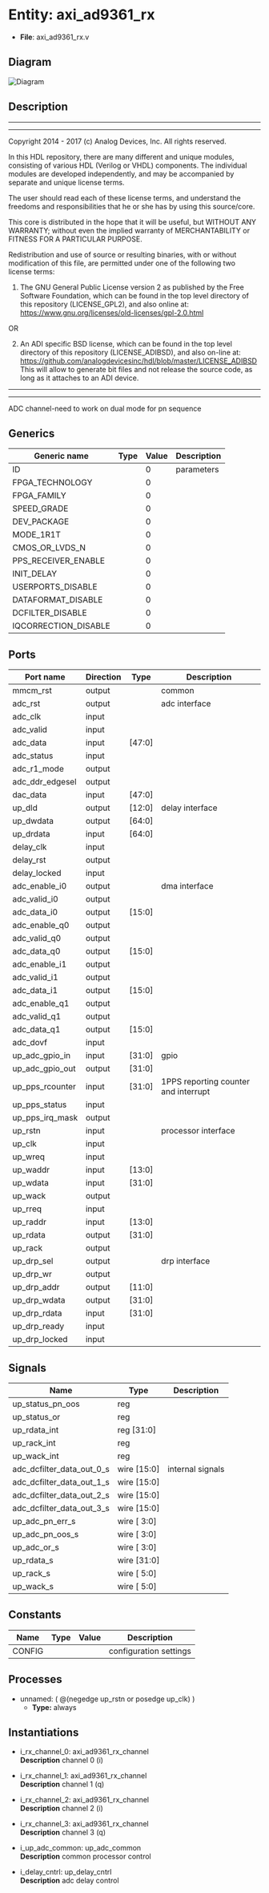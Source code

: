 # Entity: axi_ad9361_rx

- **File**: axi_ad9361_rx.v
## Diagram

![Diagram](axi_ad9361_rx.svg "Diagram")
## Description

 ***************************************************************************
 ***************************************************************************
 Copyright 2014 - 2017 (c) Analog Devices, Inc. All rights reserved.

 In this HDL repository, there are many different and unique modules, consisting
 of various HDL (Verilog or VHDL) components. The individual modules are
 developed independently, and may be accompanied by separate and unique license
 terms.

 The user should read each of these license terms, and understand the
 freedoms and responsibilities that he or she has by using this source/core.

 This core is distributed in the hope that it will be useful, but WITHOUT ANY
 WARRANTY; without even the implied warranty of MERCHANTABILITY or FITNESS FOR
 A PARTICULAR PURPOSE.

 Redistribution and use of source or resulting binaries, with or without modification
 of this file, are permitted under one of the following two license terms:

   1. The GNU General Public License version 2 as published by the
      Free Software Foundation, which can be found in the top level directory
      of this repository (LICENSE_GPL2), and also online at:
      <https://www.gnu.org/licenses/old-licenses/gpl-2.0.html>

 OR

   2. An ADI specific BSD license, which can be found in the top level directory
      of this repository (LICENSE_ADIBSD), and also on-line at:
      https://github.com/analogdevicesinc/hdl/blob/master/LICENSE_ADIBSD
      This will allow to generate bit files and not release the source code,
      as long as it attaches to an ADI device.

 ***************************************************************************
 ***************************************************************************
 ADC channel-need to work on dual mode for pn sequence

## Generics

| Generic name         | Type | Value | Description  |
| -------------------- | ---- | ----- | ------------ |
| ID                   |      | 0     |  parameters  |
| FPGA_TECHNOLOGY      |      | 0     |              |
| FPGA_FAMILY          |      | 0     |              |
| SPEED_GRADE          |      | 0     |              |
| DEV_PACKAGE          |      | 0     |              |
| MODE_1R1T            |      | 0     |              |
| CMOS_OR_LVDS_N       |      | 0     |              |
| PPS_RECEIVER_ENABLE  |      | 0     |              |
| INIT_DELAY           |      | 0     |              |
| USERPORTS_DISABLE    |      | 0     |              |
| DATAFORMAT_DISABLE   |      | 0     |              |
| DCFILTER_DISABLE     |      | 0     |              |
| IQCORRECTION_DISABLE |      | 0     |              |
## Ports

| Port name       | Direction | Type   | Description                           |
| --------------- | --------- | ------ | ------------------------------------- |
| mmcm_rst        | output    |        |  common                               |
| adc_rst         | output    |        |  adc interface                        |
| adc_clk         | input     |        |                                       |
| adc_valid       | input     |        |                                       |
| adc_data        | input     | [47:0] |                                       |
| adc_status      | input     |        |                                       |
| adc_r1_mode     | output    |        |                                       |
| adc_ddr_edgesel | output    |        |                                       |
| dac_data        | input     | [47:0] |                                       |
| up_dld          | output    | [12:0] |  delay interface                      |
| up_dwdata       | output    | [64:0] |                                       |
| up_drdata       | input     | [64:0] |                                       |
| delay_clk       | input     |        |                                       |
| delay_rst       | output    |        |                                       |
| delay_locked    | input     |        |                                       |
| adc_enable_i0   | output    |        |  dma interface                        |
| adc_valid_i0    | output    |        |                                       |
| adc_data_i0     | output    | [15:0] |                                       |
| adc_enable_q0   | output    |        |                                       |
| adc_valid_q0    | output    |        |                                       |
| adc_data_q0     | output    | [15:0] |                                       |
| adc_enable_i1   | output    |        |                                       |
| adc_valid_i1    | output    |        |                                       |
| adc_data_i1     | output    | [15:0] |                                       |
| adc_enable_q1   | output    |        |                                       |
| adc_valid_q1    | output    |        |                                       |
| adc_data_q1     | output    | [15:0] |                                       |
| adc_dovf        | input     |        |                                       |
| up_adc_gpio_in  | input     | [31:0] |  gpio                                 |
| up_adc_gpio_out | output    | [31:0] |                                       |
| up_pps_rcounter | input     | [31:0] |  1PPS reporting counter and interrupt |
| up_pps_status   | input     |        |                                       |
| up_pps_irq_mask | output    |        |                                       |
| up_rstn         | input     |        |  processor interface                  |
| up_clk          | input     |        |                                       |
| up_wreq         | input     |        |                                       |
| up_waddr        | input     | [13:0] |                                       |
| up_wdata        | input     | [31:0] |                                       |
| up_wack         | output    |        |                                       |
| up_rreq         | input     |        |                                       |
| up_raddr        | input     | [13:0] |                                       |
| up_rdata        | output    | [31:0] |                                       |
| up_rack         | output    |        |                                       |
| up_drp_sel      | output    |        |  drp interface                        |
| up_drp_wr       | output    |        |                                       |
| up_drp_addr     | output    | [11:0] |                                       |
| up_drp_wdata    | output    | [31:0] |                                       |
| up_drp_rdata    | input     | [31:0] |                                       |
| up_drp_ready    | input     |        |                                       |
| up_drp_locked   | input     |        |                                       |
## Signals

| Name                      | Type           | Description        |
| ------------------------- | -------------- | ------------------ |
| up_status_pn_oos          | reg            |                    |
| up_status_or              | reg            |                    |
| up_rdata_int              | reg     [31:0] |                    |
| up_rack_int               | reg            |                    |
| up_wack_int               | reg            |                    |
| adc_dcfilter_data_out_0_s | wire [15:0]    |  internal signals  |
| adc_dcfilter_data_out_1_s | wire [15:0]    |                    |
| adc_dcfilter_data_out_2_s | wire [15:0]    |                    |
| adc_dcfilter_data_out_3_s | wire [15:0]    |                    |
| up_adc_pn_err_s           | wire [ 3:0]    |                    |
| up_adc_pn_oos_s           | wire [ 3:0]    |                    |
| up_adc_or_s               | wire [ 3:0]    |                    |
| up_rdata_s                | wire [31:0]    |                    |
| up_rack_s                 | wire [ 5:0]    |                    |
| up_wack_s                 | wire [ 5:0]    |                    |
## Constants

| Name   | Type | Value | Description              |
| ------ | ---- | ----- | ------------------------ |
| CONFIG |      |       |  configuration settings  |
## Processes
- unnamed: ( @(negedge up_rstn or posedge up_clk) )
  - **Type:** always
## Instantiations

- i_rx_channel_0: axi_ad9361_rx_channel
</br>**Description**
 channel 0 (i)

- i_rx_channel_1: axi_ad9361_rx_channel
</br>**Description**
 channel 1 (q)

- i_rx_channel_2: axi_ad9361_rx_channel
</br>**Description**
 channel 2 (i)

- i_rx_channel_3: axi_ad9361_rx_channel
</br>**Description**
 channel 3 (q)

- i_up_adc_common: up_adc_common
</br>**Description**
 common processor control

- i_delay_cntrl: up_delay_cntrl
</br>**Description**
 adc delay control

